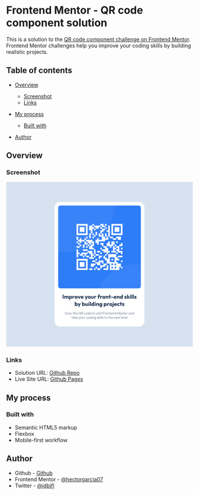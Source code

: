 # Frontend Mentor - QR code component solution

This is a solution to the [QR code component challenge on Frontend Mentor](https://www.frontendmentor.io/challenges/qr-code-component-iux_sIO_H). Frontend Mentor challenges help you improve your coding skills by building realistic projects.

## Table of contents

- [Overview](#overview)
  - [Screenshot](#screenshot)
  - [Links](#links)
- [My process](#my-process)

  - [Built with](#built-with)

- [Author](#author)

## Overview

### Screenshot

![Preview](images/screenshot.png)

### Links

- Solution URL: [Github Repo](https://github.com/hectorgarcia07/FEM-QR-Page)
- Live Site URL: [Github Pages](https://hectorgarcia07.github.io/FEM-QR-Page/)

## My process

### Built with

- Semantic HTML5 markup
- Flexbox
- Mobile-first workflow

## Author

- Github - [Github](https://github.com/hectorgarcia07)
- Frontend Mentor - [@hectorgarcia07](https://www.frontendmentor.io/profile/hectorgarcia07)
- Twitter - [@jdbjfl](https://www.twitter.com/jdbjfl)
